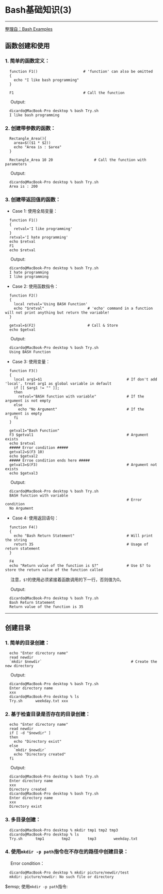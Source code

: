 # Bash基础知识(3)

------

[整理自：Bash Examples](https://linuxhint.com/30_bash_script_examples/)

## 函数创建和使用

### 1. 简单的函数定义：

  ```
    function F1()                     # 'function' can also be omitted
    {
      echo "I like bash programming"
    }
    
    F1                                # Call the function
  ```
  
&emsp; Output:

  ```
    dicardo@MacBook-Pro desktop % bash Try.sh 
    I like bash programming
  ```

### 2. 创建带参数的函数：

  ```
    Rectangle_Area(){
      area=$(($1 * $2))
      echo "Area is : $area"
    }
    
    Rectangle_Area 10 20                   # Call the function with parameters
  ```
  
&emsp; Output:

  ```
    dicardo@MacBook-Pro desktop % bash Try.sh
    Area is : 200
  ```
  
### 3. 创建带返回值的函数：

  - Case 1: 使用全局变量：
  
  ```
    function F1()
    {
      retval='I like programming'
    }
    retval='I hate programming'
    echo $retval
    F1
    echo $retval
  ```
  
&emsp; Output:

  ```
    dicardo@MacBook-Pro desktop % bash Try.sh              
    I hate programming
    I like programming
  ```

  - Case 2: 使用函数指令：
  
  ```
    function F2()
    {
      local retval='Using BASH Function'
      echo "$retval"                    # 'echo' command in a function will not print anything but return the variable!
    }
    
    getval=$(F2)                        # Call & Store
    echo $getval
  ```

&emsp; Output:

  ```
    dicardo@MacBook-Pro desktop % bash Try.sh
    Using BASH Function
  ```
  
  - Case 3: 使用变量：
  
  ```
    function F3()
    {
      local arg1=$1                                       # If don't add 'local', treat arg1 as global variable in default
      if [[ $arg1 != "" ]];
      then
        retval="BASH function with variable"              # If the argument is not empty
      else
        echo "No Argument"                                # If the argument is empty
      fi
    }
    
    getval1="Bash Function"
    F3 $getval1                                           # Argument exists
    echo $retval
    ##### Error condition #####
    getval2=$(F3 10)                                      
    echo $getval2
    ##### Erroe condition ends here #####
    getval3=$(F3)                                         # Argument not exists
    echo $getval3
  ```

&emsp; Output:

  ```
    dicardo@MacBook-Pro desktop % bash Try.sh
    BASH function with variable
                                                          # Error condition
    No Argument
  ```
  
  - Case 4: 使用返回语句：
  
  ```
    function F4()
    {
      echo "Bash Return Statement"                        # Will print the string
      return 35                                           # Usage of return statement
    }
    
    F4
    echo "Return value of the function is $?"             # Use $? to store the return value of the function called 
  ```
  
&emsp; 注意，`$?`的使用必须紧接着函数调用的下一行，否则值为0。

&emsp; Output:

  ```
    dicardo@MacBook-Pro desktop % bash Try.sh
    Bash Return Statement
    Return value of the function is 35
  ```
  
----------------

## 创建目录

### 1. 简单的目录创建：

  ```
    echo "Enter directory name"
    read newdir
    `mkdir $newdir`                                         # Create the new directory
  ```
  
&emsp; Output:

  ```
    dicardo@MacBook-Pro desktop % bash Try.sh
    Enter directory name
    xxx
    dicardo@MacBook-Pro desktop % ls
    Try.sh		weekday.txt	xxx
  ```
  
### 2. 基于检查目录是否存在的目录创建：

  ```
    echo "Enter directory name"
    read newdir
    if [ -d "$newdir" ]
    then
      echo "Directory exist"
    else
      `mkdir $newdir`
      echo "Directory created"
    fi
  ```
  
&emsp; Output:

  ```
    dicardo@MacBook-Pro desktop % bash Try.sh
    Enter directory name
    xxx
    Directory created
    dicardo@MacBook-Pro desktop % bash Try.sh
    Enter directory name
    xxx
    Directory exist
  ```

### 3. 多目录创建：

  ```
    dicardo@MacBook-Pro desktop % mkdir tmp1 tmp2 tmp3
    dicardo@MacBook-Pro desktop % ls
    Try.sh		tmp1		tmp2		tmp3		weekday.txt
  ```
  
### 4. 使用`mkdir -p path`指令在不存在的路径中创建目录：

&emsp; Error condition：
  ```
    dicardo@MacBook-Pro desktop % mkdir picture/newdir/test
    mkdir: picture/newdir: No such file or directory
  ```
  
$emsp; 使用`mkdir -p path`指令:
  ```
    
  ```







